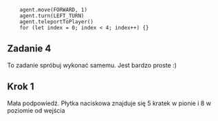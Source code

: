 ```blocks
    agent.move(FORWARD, 1)
    agent.turn(LEFT_TURN)
    agent.teleportToPlayer()
    for (let index = 0; index < 4; index++) {}

```
## Zadanie 4
To zadanie spróbuj wykonać samemu. Jest bardzo proste :)

## Krok 1
Mała podpowiedź. Płytka naciskowa znajduje się 5 kratek w pionie i 8 w poziomie od wejścia
